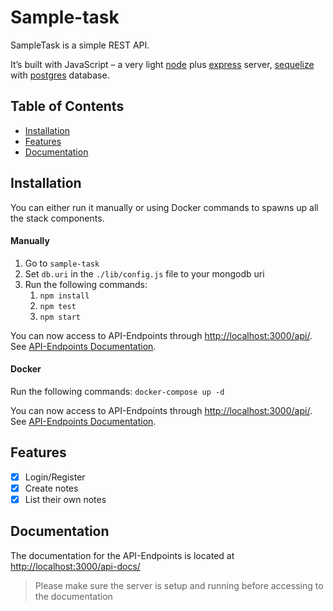 # Sample-task

SampleTask is a simple REST API.

It’s built with JavaScript – a very light [node](https://nodejs.org) plus [express](http://expressjs.com) server, [sequelize](https://sequelize.org/) with [postgres](https://www.postgresql.org/) database.

## Table of Contents

- [Installation](#installation)
- [Features](#features)
- [Documentation](#documentation)

## Installation

You can either run it manually or using Docker commands to spawns up all the stack components.

#### Manually

1. Go to `sample-task`
2. Set `db.uri` in the `./lib/config.js` file to your mongodb uri
3. Run the following commands:
    1. `npm install`
    2. `npm test`
    3. `npm start`

You can now access to API-Endpoints through [http://localhost:3000/api/](http://localhost:3000/api/). See [API-Endpoints Documentation](#documentation).

#### Docker

Run the following commands: `docker-compose up -d`

You can now access to API-Endpoints through [http://localhost:3000/api/](http://localhost:3000/api/). See [API-Endpoints Documentation](#documentation).

## Features

- [x] Login/Register
- [x] Create notes
- [x] List their own notes

## Documentation

The documentation for the API-Endpoints is located at [http://localhost:3000/api-docs/](http://localhost:3000/api-docs/)

> Please make sure the server is setup and running before accessing to the documentation 
